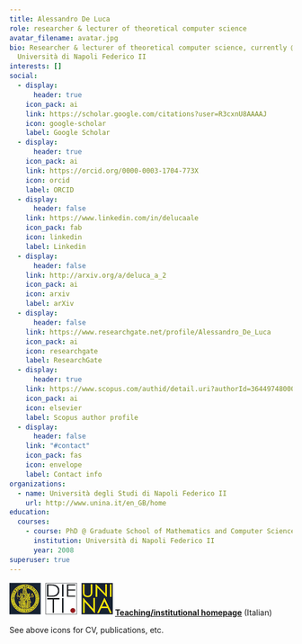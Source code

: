 ```yaml
---
title: Alessandro De Luca
role: researcher & lecturer of theoretical computer science
avatar_filename: avatar.jpg
bio: Researcher & lecturer of theoretical computer science, currently @
  Università di Napoli Federico II
interests: []
social:
  - display:
      header: true
    icon_pack: ai
    link: https://scholar.google.com/citations?user=R3cxnU8AAAAJ
    icon: google-scholar
    label: Google Scholar
  - display:
      header: true
    icon_pack: ai
    link: https://orcid.org/0000-0003-1704-773X
    icon: orcid
    label: ORCID
  - display:
      header: false
    link: https://www.linkedin.com/in/delucaale
    icon_pack: fab
    icon: linkedin
    label: Linkedin
  - display:
      header: false
    link: http://arxiv.org/a/deluca_a_2
    icon_pack: ai
    icon: arxiv
    label: arXiv
  - display:
      header: false
    link: https://www.researchgate.net/profile/Alessandro_De_Luca
    icon_pack: ai
    icon: researchgate
    label: ResearchGate
  - display:
      header: true
    link: https://www.scopus.com/authid/detail.uri?authorId=36449748000
    icon_pack: ai
    icon: elsevier
    label: Scopus author profile
  - display:
      header: false
    link: "#contact"
    icon_pack: fas
    icon: envelope
    label: Contact info
organizations:
  - name: Università degli Studi di Napoli Federico II
    url: http://www.unina.it/en_GB/home
education:
  courses:
    - course: PhD @ Graduate School of Mathematics and Computer Science
      institution: Università di Napoli Federico II
      year: 2008
superuser: true
---
```

[![DIETI](dieti.png)](http://www.dieti.unina.it/index.php?lang=en)
**[Teaching/institutional homepage](https://www.docenti.unina.it/alessandro.deluca)**
(Italian)

See above icons for CV, publications, etc.
